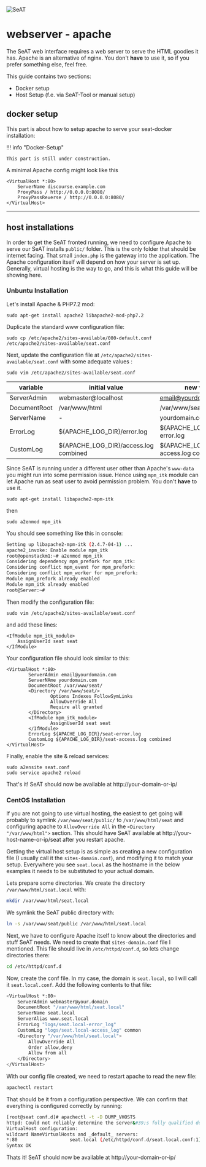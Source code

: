 ![SeAT](http://i.imgur.com/aPPOxSK.png)

# webserver - apache

The SeAT web interface requires a web server to serve the HTML goodies it has. Apache is an alternative of nginx. You don't **have** to use it, so if you prefer something else, feel free.

This guide contains two sections:

* Docker setup
* Host Setup (f.e. via SeAT-Tool or manual setup)

## docker setup

This part is about how to setup apache to serve your seat-docker installation:

!!! info "Docker-Setup"

    This part is still under construction.
    
A minimal Apache config might look like this

````
<VirtualHost *:80>
    ServerName discourse.example.com
    ProxyPass / http://0.0.0.0:8080/
    ProxyPassReverse / http://0.0.0.0:8080/
</VirtualHost>
````

---

## host installations
In order to get the SeAT fronted running, we need to configure Apache to serve our SeAT installs `public/` folder. This is the only folder that should be internet facing. That small `index.php` is the gateway into the application.
The Apache configuration itself will depend on how your server is set up. Generally, virtual hosting is the way to go, and this is what this guide will be showing here.


### Unbuntu Installation


Let's install Apache & PHP7.2 mod:

```
sudo apt-get install apache2 libapache2-mod-php7.2
```

Duplicate the standard www configuration file:
```
sudo cp /etc/apache2/sites-available/000-default.conf /etc/apache2/sites-available/seat.conf
``` 

Next, update the configuration file at `/etc/apache2/sites-available/seat.conf` with some adequate values :

```
sudo vim /etc/apache2/sites-available/seat.conf
```



| variable | initial value | new value |
| ------------ | ------------- | ------------ |
| ServerAdmin | webmaster@localhost  | email@yourdomain.com |
| DocumentRoot | /var/www/html  | /var/www/seat |
| ServerName | -  | yourdomain.com |
| ErrorLog | ${APACHE_LOG_DIR}/error.log  | ${APACHE_LOG_DIR}/seat-error.log |
| CustomLog | ${APACHE_LOG_DIR}/access.log combined  | ${APACHE_LOG_DIR}/seat-access.log combined |

Since SeAT is running under a different user other than Apache's `www-data` you might run into some permission issue. Hence using `mpm_itk` module can let Apache run as seat user to avoid permission problem. You don't **have** to use it.

```
sudo apt-get install libapache2-mpm-itk
```

then

```
sudo a2enmod mpm_itk
```
You should see something like this in console:

````bash
Setting up libapache2-mpm-itk (2.4.7-04-1) ...
apache2_invoke: Enable module mpm_itk
root@openstackm1:~# a2enmod mpm_itk
Considering dependency mpm_prefork for mpm_itk:
Considering conflict mpm_event for mpm_prefork:
Considering conflict mpm_worker for mpm_prefork:
Module mpm_prefork already enabled
Module mpm_itk already enabled
root@Server:~#
````


Then modify the configuration file:
```
sudo vim /etc/apache2/sites-available/seat.conf
```


and add these lines:
```
<IfModule mpm_itk_module>
    AssignUserId seat seat
</IfModule>
```

Your configuration file should look similar to this:

```
<VirtualHost *:80>
        ServerAdmin email@yourdomain.com
        ServerNAme yourdomain.com
        DocumentRoot /var/www/seat/
        <Directory /var/www/seat/>
                Options Indexes FollowSymLinks
                AllowOverride All
                Require all granted
        </Directory>
        <IfModule mpm_itk_module>
                AssignUserId seat seat
        </IfModule>
        ErrorLog ${APACHE_LOG_DIR}/seat-error.log
        CustomLog ${APACHE_LOG_DIR}/seat-access.log combined
</VirtualHost>
```


Finally, enable the site &amp; reload services:
```
sudo a2ensite seat.conf
sudo service apache2 reload 
```

That's it! SeAT should now be available at http://your-domain-or-ip/

### CentOS Installation

If you are not going to use virtual hosting, the easiest to get going will probably to symlink `/var/www/seat/public/` to `/var/www/html/seat` and configuring apache to `AllowOverride All` in the `<Directory "/var/www/html">` section. This should have SeAT available at http://your-host-name-or-ip/seat after you restart apache.

Getting the virtual host setup is as simple as creating a new configuration file (I usually call it the `sites-domain.conf`), and modifying it to match your setup. Everywhere you see `seat.local` as the hostname in the below examples it needs to be substituted to your actual domain.

Lets prepare some directories. We create the directory `/var/www/html/seat.local` with:
````bash
mkdir /var/www/html/seat.local
````

We symlink the SeAT public directory with:

````bash
ln -s /var/www/seat/public /var/www/html/seat.local
````

Next, we have to configure Apache itself to know about the directories and stuff SeAT needs. We need to create that `sites-domain.conf` file I mentioned. This file should live in `/etc/httpd/conf.d`, so lets change directories there:

````bash
cd /etc/httpd/conf.d
````

Now, create the conf file. In my case, the domain is `seat.local`, so I will call it `seat.local.conf`. Add the following contents to that file:

````bash
<VirtualHost *:80>
    ServerAdmin webmaster@your.domain
    DocumentRoot "/var/www/html/seat.local"
    ServerName seat.local
    ServerAlias www.seat.local
    ErrorLog "logs/seat.local-error_log"
    CustomLog "logs/seat.local-access_log" common
    <Directory "/var/www/html/seat.local">
        AllowOverride All
        Order allow,deny
        Allow from all
    </Directory>
</VirtualHost>
````

With our config file created, we need to restart apache to read the new file:

````bash
apachectl restart
````

That should be it from a configuration perspective. We can confirm that everything is configured correctly by running:

````bash
[root@seat conf.d]# apachectl -t -D DUMP_VHOSTS
httpd: Could not reliably determine the server&#39;s fully qualified domain name, using seat.localdomain for ServerName
VirtualHost configuration:
wildcard NameVirtualHosts and _default_ servers:
*:80                   seat.local (/etc/httpd/conf.d/seat.local.conf:1)
Syntax OK
````


Thats it! SeAT should now be available at http://your-domain-or-ip/



